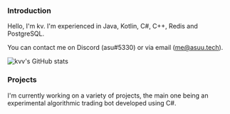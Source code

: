 ### Introduction

Hello, I'm kv. I'm experienced in Java, Kotlin, C#, C++, Redis and PostgreSQL.

You can contact me on Discord (asu#5330) or via email (me@asuu.tech).

![kvv's GitHub stats](https://github-readme-stats.vercel.app/api?username=kvv79&show_icons=true&theme=midnight-purple)

### Projects

I'm currently working on a variety of projects, the main one being an experimental algorithmic trading bot developed using C#.
